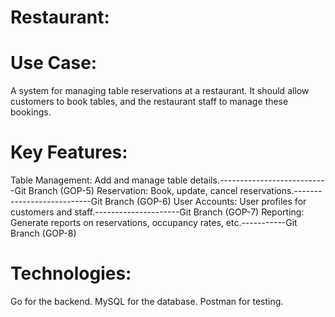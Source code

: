 # Restaurant:
# Use Case: 
  A system for managing table reservations at a restaurant. It should allow customers to book tables, and the restaurant staff to manage these bookings.
# Key Features:
Table Management: Add and manage table details.---------------------------Git Branch (GOP-5)
Reservation: Book, update, cancel reservations.---------------------------Git Branch (GOP-6)
User Accounts: User profiles for customers and staff.---------------------Git Branch (GOP-7)
Reporting: Generate reports on reservations, occupancy rates, etc.-----------Git Branch (GOP-8)
# Technologies:
Go for the backend.
MySQL for the database.
Postman for testing.
